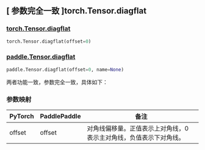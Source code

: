 ## [ 参数完全一致 ]torch.Tensor.diagflat

### [torch.Tensor.diagflat](https://pytorch.org/docs/stable/generated/torch.Tensor.diagflat.html?highlight=diagflat#torch.Tensor.diagflat)

```python
torch.Tensor.diagflat(offset=0)
```

### [paddle.Tensor.diagflat]()

```python
paddle.Tensor.diagflat(offset=0, name=None)
```

两者功能一致，参数完全一致，具体如下：

### 参数映射

| PyTorch | PaddlePaddle | 备注                                                               |
| ------- | ------------ | ------------------------------------------------------------------ |
| offset  | offset       | 对角线偏移量。正值表示上对角线，0 表示主对角线，负值表示下对角线。 |
